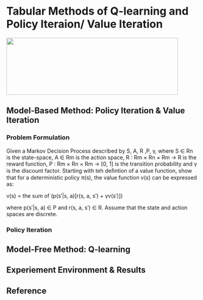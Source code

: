 # Tabular Methods of Q-learning and Policy Iteraion/ Value Iteration

<img src="https://github.com/coldhenry/Q-learning-and-PI-VI-PyTorch/blob/main/pic/openai-pytorch.jpg" width="450" height="150" >

## Model-Based Method: Policy Iteration & Value Iteration

### Problem Formulation
Given a Markov Decision Process described by S, A, R ,P, γ, where S ∈ Rn is the
state-space, A ∈ Rm is the action space, R : Rm × Rn × Rm → R is the reward
function, P : Rm × Rn × Rm → [0, 1] is the transition probability and γ is the discount
factor. Starting with teh deﬁntion of a value function, show that for a deterministic
policy π(s), the value function v(s) can be expressed as:

v(s) = the sum of (p(s′|s, a)[r(s, a, s′) + γv(s′)])

where p(s′|s, a) ∈ P and r(s, a, s′) ∈ R. Assume that the state and action spaces are
discrete.

### Policy Iteration





## Model-Free Method: Q-learning


## Experiement Environment & Results


## Reference
